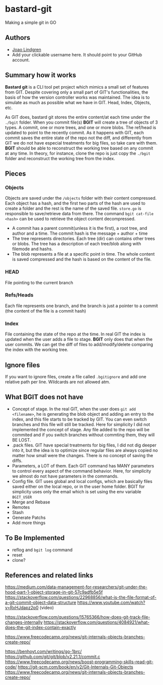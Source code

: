 # bastard-git

Making a simple git in GO

## Authors

- [Joao Lindgren](https://github.com/jplindgren)
- Add your clickable username here. It should point to your GitHub account.

## Summary how it works

**Bastard git** is a CLI tool pet project which mimics a small set of features from GIT. Despite covering only a small part of GIT's functionalities, the basis of how the version controller works was maintained. The idea is to simulate as much as possible what we have in GIT. Head, Index, Objects, etc.

As GIT does, bastard git stores the entire content/at each time under the `./bgit` folder. When you commit file(s) **BGIT** will create a tree of objects of 3 types.
A commit, one or more trees, and one or more blobs. The ref/head is updated to point to the recently commit. As it happens with GIT, each commit saves the entire state of the repo not the diff, and differently from GIT we do not have especial treatments for big files, so take care with them.
**BGIT** should be able to reconstruct the working tree based on any commit at any time. In theory, for instance, clone the repo is just copy the `./bgit` folder and reconstruct the working tree from the index.

## Pieces

### Objects

Objects are saved under the `/objects` folder with their content compressed. Each object has a hash, and the first two parts of the hash are used to create a folder and the rest is the name of the saved file. `store.go` is responsible to save/retrieve data from there. The command `bgit cat-file <hash>` can be used to retrieve the object content decompressed.

- A commit has a parent commit(unless it is the first), a root tree, and author and a time. The commit hash is the message + author + time
- The tree represents directories. Each tree (dir) can contains other trees or blobs. The tree has a description of each tree/blob along with filemode and hashs.
- The blob represents a file at a specific point in time. The whole content is saved compressed and the hash is based on the content of the file.

### HEAD

File pointing to the current branch

### Refs/Heads

Each file represents one branch, and the branch is just a pointer to a commit (the content of the file is a commit hash)

### Index

File containing the state of the repo at the time. In real GIT the index is updated when the user adds a file to stage. **BGIT** only does that when the user commits. We can get the diff of files to add/modify/delete comparing the index with the working tree.

## Ignore files

If you want to ignore files, create a file called `.bgitignore` and add one relative path per line. Wildcards are not allowed atm.

## What BGIT does not have

- Concept of stage. In the real GIT, when the user does `git add <filename>`, he is generating the blob object and adding an entry to the index, and this file starts to be tracked by GIT. You can even switch branches and this file will still be tracked. Here for simplicity I did not implemented the concept of stage. Any file added to the repo will be commited and if you switch branches without commting them, they will BE LOST.
- .pack files. GIT have special treatments for big files, I did not dig deeper into it, but the idea is to optimize since regular files are always copied no matter how small were the changes. There is no concept of saving the diffs.
- Parameters, a LOT of them. Each GIT command has MANY parameters to control every aspect of the command behavior. Here, for simplicity we almost do not have parameters in the commands.
- Config file. GIT uses global and local configs, which are basically files saved either on the local repo, or in the user home folder. BGIT for simplicity uses only the email which is set using the env variable `BGIT_USER`
- Merge and Rebase
- Remotes
- Stash
- Generate Patchs
- Add more things

## To Be Implemented

- reflog and `bgit log` command
- reset
- clone?

## References and related links

https://medium.com/data-management-for-researchers/git-under-the-hood-part-1-object-storage-in-git-57c9adfb5e5f
https://stackoverflow.com/questions/22968856/what-is-the-file-format-of-a-git-commit-object-data-structure
https://www.youtube.com/watch?v=RxHJdapz2p0 (video)

https://stackoverflow.com/questions/15765366/how-does-git-track-file-changes-internally
https://stackoverflow.com/questions/4084921/what-does-the-git-index-contain-exactly

https://www.freecodecamp.org/news/git-internals-objects-branches-create-repo/

https://benhoyt.com/writings/go-1brc/
https://github.com/git/git/blob/v2.21.1/commit.c
https://www.freecodecamp.org/news/boost-programming-skills-read-git-code/
https://git-scm.com/book/en/v2/Git-Internals-Git-Objects
https://www.freecodecamp.org/news/git-internals-objects-branches-create-repo/
